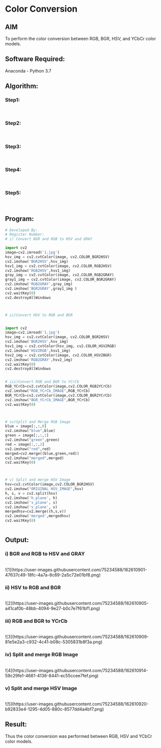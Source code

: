 # Color Conversion
## AIM
To perform the color conversion between RGB, BGR, HSV, and YCbCr color models.

## Software Required:
Anaconda - Python 3.7
## Algorithm:
### Step1:
<br>

### Step2:
<br>

### Step3:
<br>

### Step4:
<br>

### Step5:
<br>

## Program:
```python
# Developed By:
# Register Number:
# i) Convert BGR and RGB to HSV and GRAY

import cv2
image=cv2.imread('1.jpg')
hsv_img = cv2.cvtColor(image, cv2.COLOR_BGR2HSV)
cv2.imshow('BGR2HSV',hsv_img)
hsv1_img = cv2.cvtColor(image, cv2.COLOR_RGB2HSV)
cv2.imshow('RGB2HSV',hsv1_img)
gray_img = cv2.cvtColor(image, cv2.COLOR_RGB2GRAY)
gray1_img = cv2.cvtColor(image, cv2.COLOR_BGR2GRAY)
cv2.imshow('RGB2GRAY',gray_img)
cv2.imshow('BGR2GRAY',gray1_img )
cv2.waitKey(0)
cv2.destroyAllWindows



# ii)Convert HSV to RGB and BGR


import cv2
image=cv2.imread('1.jpg')
hsv_img = cv2.cvtColor(image, cv2.COLOR_BGR2HSV)
cv2.imshow('BGR2HSV',hsv_img)
hsv1_img = cv2.cvtColor(hsv_img, cv2.COLOR_HSV2RGB)
cv2.imshow('HSV2RGB',hsv1_img)
hsv2_img = cv2.cvtColor(image, cv2.COLOR_HSV2BGR)
cv2.imshow('RGB2GRAY',hsv2_img)
cv2.waitKey(0)
cv2.destroyAllWindows


# iii)Convert RGB and BGR to YCrCb
RGB_YCrCb=cv2.cvtColor(image,cv2.COLOR_RGB2YCrCb)
cv2.imshow("RGB_YCrCb_IMAGE",RGB_YCrCb)
BGR_YCrCb=cv2.cvtColor(image,cv2.COLOR_BGR2YCrCb)
cv2.imshow("BGR_YCrCb_IMAGE",BGR_YCrCb)
cv2.waitKey(0)



# iv)Split and Merge RGB Image
blue = image[:,:,0]
cv2.imshow("blue",blue)
green = image[:,:,1]
cv2.imshow("green",green)
red = image[:,:,2]
cv2.imshow("red",red)
merged=cv2.merge((blue,green,red))
cv2.imshow("merged",merged)
cv2.waitKey(0)



# v) Split and merge HSV Image
hsv=cv2.cvtColor(image,cv2.COLOR_BGR2HSV)
cv2.imshow("ORIGINAL HSV_IMAGE",hsv)
h, s, v = cv2.split(hsv)
cv2.imshow('h_plane', h)
cv2.imshow('s_plane', s)
cv2.imshow('v_plane', v)
mergedhsv=cv2.merge((h,s,v))
cv2.imshow('merged',mergedhsv)
cv2.waitKey(0)



```
## Output:
### i) BGR and RGB to HSV and GRAY
<br>
![1](https://user-images.githubusercontent.com/75234588/162610901-47637c49-18fc-4a7a-8c69-2a5c72e01bf8.png)

<br>

### ii) HSV to RGB and BGR
<br>
![2](https://user-images.githubusercontent.com/75234588/162610905-a41caf0b-48bb-4094-9e27-b0c7e7f61bf1.png)

<br>

### iii) RGB and BGR to YCrCb
<br>
![3](https://user-images.githubusercontent.com/75234588/162610909-81e5e2a3-c932-4c41-b08c-5305831b8f3a.png)

<br>

### iv) Split and merge RGB Image
<br>
![4](https://user-images.githubusercontent.com/75234588/162610914-59c29fe1-4661-4136-8441-ec55ccee7fef.png)

<br>

### v) Split and merge HSV Image
<br>
![5](https://user-images.githubusercontent.com/75234588/162610920-b92833e4-1295-4d05-880c-8577dd4a4bf7.png)

<br>


## Result:
Thus the color conversion was performed between RGB, HSV and YCbCr color models.
